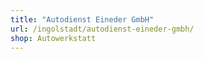 ```yaml
---
title: "Autodienst Eineder GmbH"
url: /ingolstadt/autodienst-eineder-gmbh/
shop: Autowerkstatt
---
```

